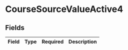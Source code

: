 # CourseSourceValueActive4


## Fields

| Field       | Type        | Required    | Description |
| ----------- | ----------- | ----------- | ----------- |